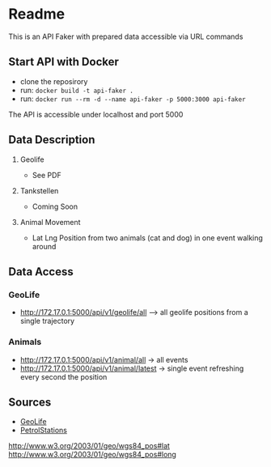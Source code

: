 
# Readme

This is an API Faker with prepared data accessible via URL commands


## Start API with Docker
* clone the reposirory
* run:  `docker build -t api-faker .`
* run: `docker run --rm -d --name api-faker -p 5000:3000 api-faker`

The API is accessible under localhost and port 5000

## Data Description
1. Geolife
    * See PDF

2.  Tankstellen
    * Coming Soon

3. Animal Movement
    * Lat Lng Position from two animals (cat and dog) in one event walking around


## Data Access
### GeoLife
* http://172.17.0.1:5000/api/v1/geolife/all --> all geolife positions from a single trajectory


### Animals
* http://172.17.0.1:5000/api/v1/animal/all ->  all events
* http://172.17.0.1:5000/api/v1/animal/latest -> single event refreshing every second the position



## Sources
* [GeoLife](https://www.microsoft.com/en-us/download/details.aspx?id=52367&from=https%3A%2F%2Fresearch.microsoft.com%2Fen-us%2Fdownloads%2Fb16d359d-d164-469e-9fd4-daa38f2b2e13%2F)
* [PetrolStations](https://creativecommons.tankerkoenig.de/)


http://www.w3.org/2003/01/geo/wgs84_pos#lat
http://www.w3.org/2003/01/geo/wgs84_pos#long
